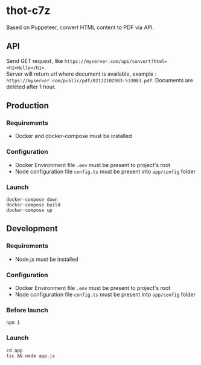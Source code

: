 # thot-c7z

Based on Puppeteer, convert HTML content to PDF via API.

## API

Send GET request, like `https://myserver.com/api/convert?html=<h1>Hello</h1>`.  
Server will return url where document is available, example : `https://myserver.com/public/pdf/02132102983-533083.pdf`.
Documents are deleted after 1 hour.  

## Production

### Requirements

- Docker and docker-compose must be installed

### Configuration

- Docker Environment file `.env` must be present to project's root
- Node configuration file `config.ts` must be present into `app/config` folder

### Launch

```
docker-compose down
docker-compose build
docker-compose up
```

## Development

### Requirements

- Node.js must be installed

### Configuration

- Docker Environment file `.env` must be present to project's root
- Node configuration file `config.ts` must be present into `app/config` folder

### Before launch

```
npm i
```

### Launch

```
cd app
tsc && node app.js
```
